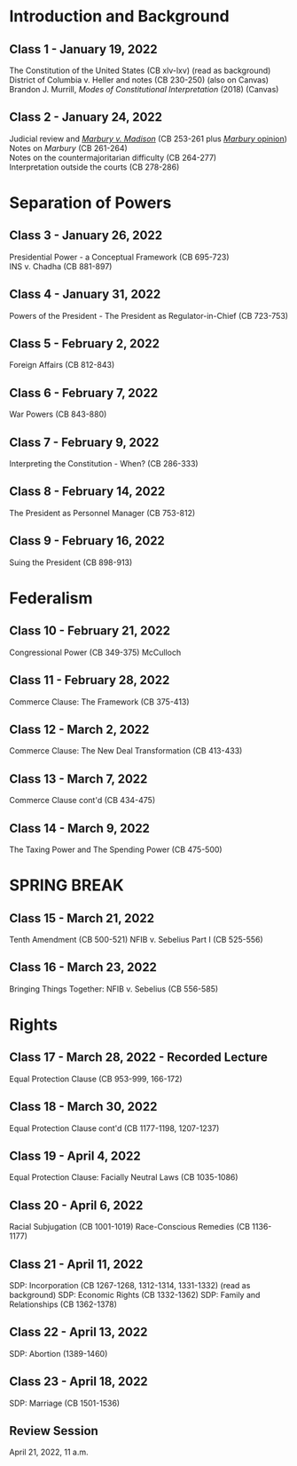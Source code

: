 # Introduction and Background

## Class 1 - January 19, 2022
The Constitution of the United States (CB xlv-lxv) (read as background)  
District of Columbia v. Heller and notes (CB 230-250) (also on Canvas)  
Brandon J. Murrill, _Modes of Constitutional Interpretation_ (2018) (Canvas)

## Class 2 - January 24, 2022
Judicial review and [_Marbury v. Madison_](https://hbwhbwhbw.github.io/ConstitutionalLaw/Marbury) (CB 253-261 plus [_Marbury_ opinion](https://hbwhbwhbw.github.io/ConstitutionalLaw/Marbury))
Notes on _Marbury_ (CB 261-264)  
Notes on the countermajoritarian difficulty (CB 264-277)  
Interpretation outside the courts (CB 278-286)  

# Separation of Powers

## Class 3 - January 26, 2022
Presidential Power - a Conceptual Framework (CB 695-723)  
INS v. Chadha (CB 881-897)

## Class 4 - January 31, 2022
Powers of the President - The President as Regulator-in-Chief (CB 723-753)

## Class 5 - February 2, 2022
Foreign Affairs (CB 812-843)

## Class 6 - February 7, 2022
War Powers (CB 843-880)

## Class 7 - February 9, 2022
Interpreting the Constitution - When? (CB 286-333)

## Class 8 - February 14, 2022
The President as Personnel Manager (CB 753-812)

## Class 9 - February 16, 2022
Suing the President (CB 898-913)

# Federalism

## Class 10 - February 21, 2022
Congressional Power (CB 349-375)
McCulloch

## Class 11 - February 28, 2022
Commerce Clause: The Framework (CB 375-413)

## Class 12 - March 2, 2022
Commerce Clause: The New Deal Transformation (CB 413-433)

## Class 13 - March 7, 2022
Commerce Clause cont'd (CB 434-475)

## Class 14 - March 9, 2022
The Taxing Power and The Spending Power (CB 475-500)

# SPRING BREAK

## Class 15 - March 21, 2022
Tenth Amendment (CB 500-521)
NFIB v. Sebelius Part I (CB 525-556)

## Class 16 - March 23, 2022
Bringing Things Together: NFIB v. Sebelius (CB 556-585)

# Rights

## Class 17 - March 28, 2022 - Recorded Lecture
Equal Protection Clause (CB 953-999, 166-172)

## Class 18 - March 30, 2022
Equal Protection Clause cont'd (CB 1177-1198, 1207-1237)

## Class 19 - April 4, 2022
Equal Protection Clause: Facially Neutral Laws (CB 1035-1086)

## Class 20 - April 6, 2022
Racial Subjugation (CB 1001-1019)
Race-Conscious Remedies (CB 1136-1177)

## Class 21 - April 11, 2022
SDP: Incorporation (CB 1267-1268, 1312-1314, 1331-1332) (read as background)
SDP: Economic Rights (CB 1332-1362)
SDP: Family and Relationships (CB 1362-1378)

## Class 22 - April 13, 2022
SDP: Abortion (1389-1460)

## Class 23 - April 18, 2022
SDP: Marriage (CB 1501-1536)

## Review Session
April 21, 2022, 11 a.m.
